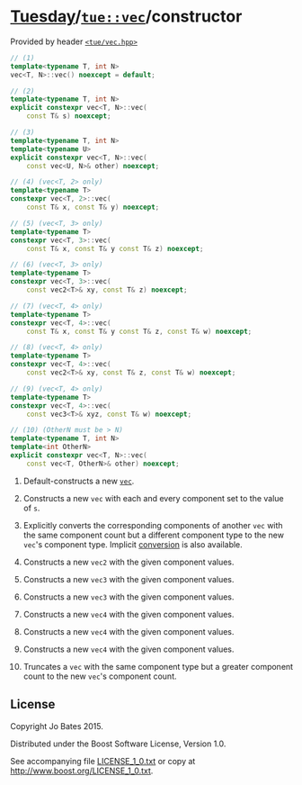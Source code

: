 [Tuesday](../../../README.md)/[`tue::vec`](../../headers/vec.md)/constructor
============================================================================
Provided by header [`<tue/vec.hpp>`](../../headers/vec.md)

```c++
// (1)
template<typename T, int N>
vec<T, N>::vec() noexcept = default;

// (2)
template<typename T, int N>
explicit constexpr vec<T, N>::vec(
    const T& s) noexcept;

// (3)
template<typename T, int N>
template<typename U>
explicit constexpr vec<T, N>::vec(
    const vec<U, N>& other) noexcept;

// (4) (vec<T, 2> only)
template<typename T>
constexpr vec<T, 2>::vec(
    const T& x, const T& y) noexcept;

// (5) (vec<T, 3> only)
template<typename T>
constexpr vec<T, 3>::vec(
    const T& x, const T& y const T& z) noexcept;

// (6) (vec<T, 3> only)
template<typename T>
constexpr vec<T, 3>::vec(
    const vec2<T>& xy, const T& z) noexcept;

// (7) (vec<T, 4> only)
template<typename T>
constexpr vec<T, 4>::vec(
    const T& x, const T& y const T& z, const T& w) noexcept;

// (8) (vec<T, 4> only)
template<typename T>
constexpr vec<T, 4>::vec(
    const vec2<T>& xy, const T& z, const T& w) noexcept;

// (9) (vec<T, 4> only)
template<typename T>
constexpr vec<T, 4>::vec(
    const vec3<T>& xyz, const T& w) noexcept;

// (10) (OtherN must be > N)
template<typename T, int N>
template<int OtherN>
explicit constexpr vec<T, N>::vec(
    const vec<T, OtherN>& other) noexcept;
```

1. Default-constructs a new [`vec`](../../headers/vec.md).

2. Constructs a new `vec` with each and every component set to the value of `s`.

3. Explicitly converts the corresponding components of another `vec` with the
   same component count but a different component type to the new `vec`'s
   component type. Implicit [conversion](conversion.md) is also available.

4. Constructs a new `vec2` with the given component values.

5. Constructs a new `vec3` with the given component values.

6. Constructs a new `vec3` with the given component values.

7. Constructs a new `vec4` with the given component values.

8. Constructs a new `vec4` with the given component values.

9. Constructs a new `vec4` with the given component values.

10. Truncates a `vec` with the same component type but a greater component count
    to the new `vec`'s component count.

License
-------
Copyright Jo Bates 2015.

Distributed under the Boost Software License, Version 1.0.

See accompanying file [LICENSE_1_0.txt](../../../LICENSE_1_0.txt) or copy at
http://www.boost.org/LICENSE_1_0.txt.
